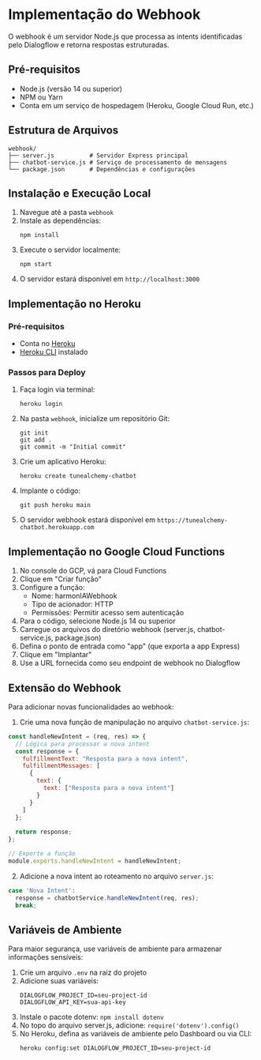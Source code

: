 
# Implementação do Webhook

O webhook é um servidor Node.js que processa as intents identificadas pelo Dialogflow e retorna respostas estruturadas.

## Pré-requisitos

- Node.js (versão 14 ou superior)
- NPM ou Yarn
- Conta em um serviço de hospedagem (Heroku, Google Cloud Run, etc.)

## Estrutura de Arquivos

```
webhook/
├── server.js          # Servidor Express principal
├── chatbot-service.js # Serviço de processamento de mensagens
└── package.json       # Dependências e configurações
```

## Instalação e Execução Local

1. Navegue até a pasta `webhook`
2. Instale as dependências:
   ```
   npm install
   ```
3. Execute o servidor localmente:
   ```
   npm start
   ```
4. O servidor estará disponível em `http://localhost:3000`

## Implementação no Heroku

### Pré-requisitos
- Conta no [Heroku](https://heroku.com)
- [Heroku CLI](https://devcenter.heroku.com/articles/heroku-cli) instalado

### Passos para Deploy
1. Faça login via terminal:
   ```
   heroku login
   ```
2. Na pasta `webhook`, inicialize um repositório Git:
   ```
   git init
   git add .
   git commit -m "Initial commit"
   ```
3. Crie um aplicativo Heroku:
   ```
   heroku create tunealchemy-chatbot
   ```
4. Implante o código:
   ```
   git push heroku main
   ```
5. O servidor webhook estará disponível em `https://tunealchemy-chatbot.herokuapp.com`

## Implementação no Google Cloud Functions

1. No console do GCP, vá para Cloud Functions
2. Clique em "Criar função"
3. Configure a função:
   - Nome: harmonIAWebhook
   - Tipo de acionador: HTTP
   - Permissões: Permitir acesso sem autenticação
4. Para o código, selecione Node.js 14 ou superior
5. Carregue os arquivos do diretório webhook (server.js, chatbot-service.js, package.json)
6. Defina o ponto de entrada como "app" (que exporta a app Express)
7. Clique em "Implantar"
8. Use a URL fornecida como seu endpoint de webhook no Dialogflow

## Extensão do Webhook

Para adicionar novas funcionalidades ao webhook:

1. Crie uma nova função de manipulação no arquivo `chatbot-service.js`:

```javascript
const handleNewIntent = (req, res) => {
  // Lógica para processar a nova intent
  const response = {
    fulfillmentText: "Resposta para a nova intent",
    fulfillmentMessages: [
      {
        text: {
          text: ["Resposta para a nova intent"]
        }
      }
    ]
  };
  
  return response;
};

// Exporte a função
module.exports.handleNewIntent = handleNewIntent;
```

2. Adicione a nova intent ao roteamento no arquivo `server.js`:

```javascript
case 'Nova Intent':
  response = chatbotService.handleNewIntent(req, res);
  break;
```

## Variáveis de Ambiente

Para maior segurança, use variáveis de ambiente para armazenar informações sensíveis:

1. Crie um arquivo `.env` na raiz do projeto
2. Adicione suas variáveis:
   ```
   DIALOGFLOW_PROJECT_ID=seu-project-id
   DIALOGFLOW_API_KEY=sua-api-key
   ```
3. Instale o pacote dotenv: `npm install dotenv`
4. No topo do arquivo server.js, adicione: `require('dotenv').config()`
5. No Heroku, defina as variáveis de ambiente pelo Dashboard ou via CLI:
   ```
   heroku config:set DIALOGFLOW_PROJECT_ID=seu-project-id
   ```
